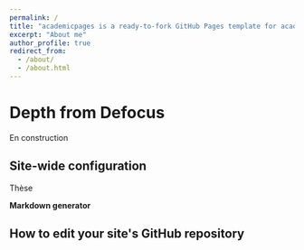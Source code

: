 ```yaml
---
permalink: /
title: "academicpages is a ready-to-fork GitHub Pages template for academic personal websites"
excerpt: "About me"
author_profile: true
redirect_from: 
  - /about/
  - /about.html
---
```




Depth from Defocus
======
En construction

Site-wide configuration
------
Thèse 



**Markdown generator**


How to edit your site's GitHub repository
------
